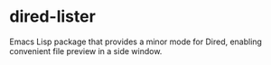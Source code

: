 # dired-lister
Emacs Lisp package that provides a minor mode for Dired, enabling convenient file preview in a side window.
